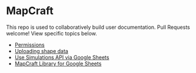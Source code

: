 # MapCraft

This repo is used to collaboratively build user documentation.  Pull Requests welcome!  View specific topics below.

- [Permissions](permissions.md)
- [Uploading shape data](uploads.md)
- [Use Simulations API via Google Sheets](google_sheets.md)
- [MapCraft Library for Google Sheets](mapcraft_sheets_library.md)